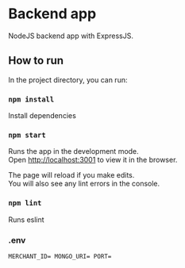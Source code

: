 # Backend app 

NodeJS backend app with ExpressJS.

## How to run

In the project directory, you can run:

### `npm install`

Install dependencies

### `npm start`

Runs the app in the development mode.\
Open [http://localhost:3001](http://localhost:3001) to view it in the browser.

The page will reload if you make edits.\
You will also see any lint errors in the console.

### `npm lint`

Runs eslint


### .env

`MERCHANT_ID=
MONGO_URI=
PORT=`

